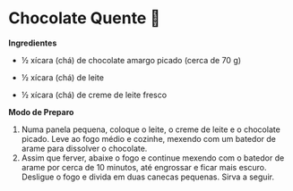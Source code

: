 # Chocolate Quente :chocolate_bar:

**Ingredientes**

- ½ xícara (chá) de chocolate amargo picado (cerca de 70 g)

- ½ xícara (chá) de leite

- ½ xícara (chá) de creme de leite fresco

**Modo de Preparo**

1. Numa panela pequena, coloque o leite, o creme de leite e o chocolate picado. Leve ao fogo médio e cozinhe, mexendo com um batedor de arame para dissolver o chocolate.
2. Assim que ferver, abaixe o fogo e continue mexendo com o batedor de arame por cerca de 10 minutos, até engrossar e ficar mais escuro. Desligue o fogo e divida em duas canecas pequenas. Sirva a seguir.

